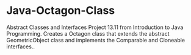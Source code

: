 # Java-Octagon-Class
Abstract Classes and Interfaces  Project 13.11 from Introduction to Java Programming. Creates a Octagon class that extends the abstract GeometricObject class and implements the Comparable and Cloneable interfaces..

